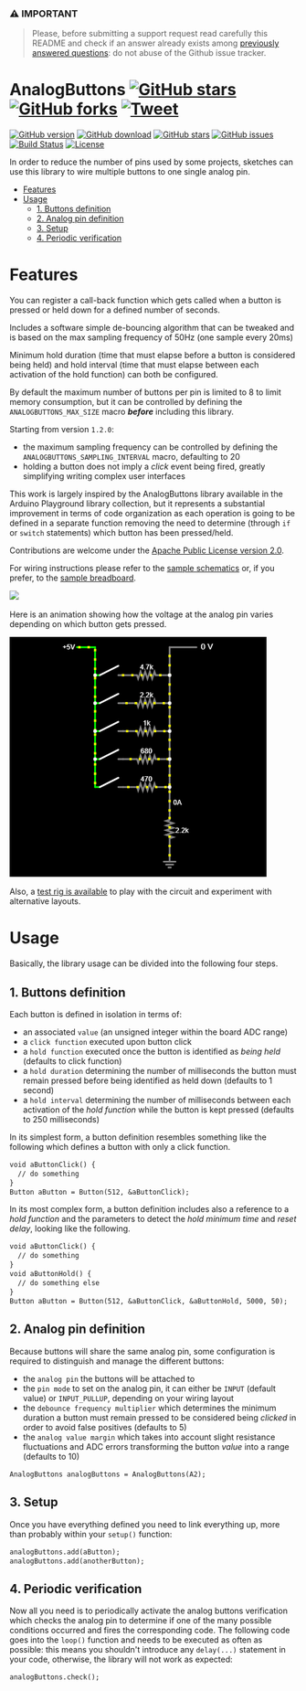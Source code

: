 ### ⚠ **IMPORTANT**

> Please, before submitting a support request read carefully this README and check if an answer already exists among [previously answered questions](https://github.com/rlogiacco/AnalogButtons/discussions): do not abuse of the Github issue tracker.

<!-- omit in toc -->
<h1>
  AnalogButtons
  <a href=https://github.com/rlogiacco/AnalogButtons/stargazers><img alt="GitHub stars" src=https://img.shields.io/github/stars/rlogiacco/AnalogButtons.svg?style=social&label=Star /></a>
  <a href=https://github.com/rlogiacco/AnalogButtons/network><img alt="GitHub forks" src=https://img.shields.io/github/forks/rlogiacco/AnalogButtons.svg?style=social&label=Fork /></a>
  <a href=https://twitter.com/intent/tweet?text=Sense%20multiple%20buttons%20on%20embedded%20devices%20easily!&url=https://github.com/rlogiacco/BatterySense&hashtags=IoT,Arduino,ESP8266,ESP32><img alt="Tweet" src=https://img.shields.io/twitter/url/http/shields.io.svg?style=social /></a>
</h1>

[![GitHub version](https://img.shields.io/github/release/rlogiacco/AnalogButtons.svg)](https://github.com/rlogiacco/AnalogButtons/releases)
[![GitHub download](https://img.shields.io/github/downloads/rlogiacco/AnalogButtons/total.svg)](https://github.com/rlogiacco/AnalogButtons/releases/latest)
[![GitHub stars](https://img.shields.io/github/stars/rlogiacco/AnalogButtons.svg)](https://github.com/rlogiacco/AnalogButtons/stargazers)
[![GitHub issues](https://img.shields.io/github/issues/rlogiacco/AnalogButtons.svg)](https://github.com/rlogiacco/AnalogButtons/issues)
[![Build Status](https://github.com/rlogiacco/AnalogButtons/actions/workflows/main.yml/badge.svg)](https://github.com/rlogiacco/AnalogButtons/actions/workflows/main.yml)
[![License](https://img.shields.io/badge/license-LGPL%203-blue.svg)](https://github.com/rlogiacco/AnalogButtons/blob/master/LICENSE)


In order to reduce the number of pins used by some projects, sketches can use this library to wire multiple buttons to one single analog pin.

<!-- toc -->

- [Features](#features)
- [Usage](#usage)
  - [1. Buttons definition](#1-buttons-definition)
  - [2. Analog pin definition](#2-analog-pin-definition)
  - [3. Setup](#3-setup)
  - [4. Periodic verification](#4-periodic-verification)

<!-- tocstop -->

# Features

You can register a call-back function which gets called when a button is pressed or held down for a defined number of seconds.

Includes a software simple de-bouncing algorithm that can be tweaked and is based on the max sampling frequency of 50Hz (one sample every 20ms)
 
Minimum hold duration (time that must elapse before a button is considered being held) and hold interval (time that must elapse between each activation of the hold function) can both be configured.

By default the maximum number of buttons per pin is limited to 8 to limit memory consumption, but it can be controlled by defining the `ANALOGBUTTONS_MAX_SIZE` macro ***before*** including this library.

Starting from version `1.2.0`:

* the maximum sampling frequency can be controlled by defining the `ANALOGBUTTONS_SAMPLING_INTERVAL` macro, defaulting to 20
* holding a button does not imply a *click* event being fired, greatly simplifying writing complex user interfaces 

This work is largely inspired by the AnalogButtons library available in the Arduino Playground library collection, but it represents a substantial improvement in terms of code organization as each operation is going to be defined in a separate function removing the need to determine (through `if` or `switch` statements) which button has been pressed/held.

Contributions are welcome under the [Apache Public License version 2.0](http://www.apache.org/licenses/LICENSE-2.0.html).

For wiring instructions please refer to the [sample schematics](https://raw.githubusercontent.com/rlogiacco/AnalogButtons/master/schematic.png) or, if you prefer, to the [sample breadboard](https://raw.githubusercontent.com/rlogiacco/AnalogButtons/master/breadboard.png).

![](https://raw.githubusercontent.com/rlogiacco/AnalogButtons/master/breadboard.png)

Here is an animation showing how the voltage at the analog pin varies depending on which button gets pressed.

![](https://github.com/rlogiacco/AnalogButtons/raw/master/circuit.png)

Also, a [test rig is available](https://www.falstad.com/circuit/circuitjs.html?ctz=CQAgjCAMB0l3BWcMBMcUHYMGZIA4UA2ATmIxAUgpABZsKBTAWjDACgBzEbQvWsQt160afKpDYAlEChpU8VMMRQgFUdXOrio0BGwBOQvj2PCaA9SjQSAzjM1gUfJ30djwIAC76ArgwMyeK5ORuAhVDQYcGwA7vbyVLKK4bHxYc4OGIIShi7gWaFgBYnWbHZJ+YJ5Rdke3n6pFTVpVjRQAXmtoV2K8GUtsoHOg4pevv5xFV1TGCo5QzKz3UtUvLYtS50rdeONmpgqFdho7blB3CcmF9qR60cnecfaEPUToU-Lc6lXB90j38IuldmhI4sCCsCUmDhG5QmoJAB5OERY6qUag96XYTAthAA) to play with the circuit and experiment with alternative layouts.

# Usage

Basically, the library usage can be divided into the following four steps. 

## 1. Buttons definition

Each button is defined in isolation in terms of:

* an associated `value` (an unsigned integer within the board ADC range)
* a `click function` executed upon button click
* a `hold function` executed once the button is identified as *being held* (defaults to click function)
* a `hold duration` determining the number of milliseconds the button must remain pressed before being identified as held down (defaults to 1 second)
* a `hold interval` determining the number of milliseconds between each activation of the *hold function* while the button is kept pressed (defaults to 250 milliseconds)

In its simplest form, a button definition resembles something like the following which defines a button with only a click function.

```
void aButtonClick() {
  // do something
}
Button aButton = Button(512, &aButtonClick);
```

In its most complex form, a button definition includes also a reference to a _hold function_ and the parameters to detect the _hold minimum time_ and _reset delay_, looking like the following.


```
void aButtonClick() {
  // do something
}
void aButtonHold() {
  // do something else
}
Button aButton = Button(512, &aButtonClick, &aButtonHold, 5000, 50);
```


## 2. Analog pin definition

Because buttons will share the same analog pin, some configuration is required to distinguish and manage the different buttons:

* the `analog pin` the buttons will be attached to
* the `pin mode` to set on the analog pin, it can either be `INPUT` (default value) or `INPUT_PULLUP`, depending on your wiring layout
* the `debounce frequency multiplier` which determines the minimum duration a button must remain pressed to be considered being *clicked* in order to avoid false positives (defaults to 5)
* the `analog value margin` which takes into account slight resistance fluctuations and ADC errors transforming the button *value* into a range (defaults to 10)

```
AnalogButtons analogButtons = AnalogButtons(A2);
```

## 3. Setup

Once you have everything defined you need to link everything up, more than probably within your `setup()` function:

```
analogButtons.add(aButton);
analogButtons.add(anotherButton);
```


## 4. Periodic verification

Now all you need is to periodically activate the analog buttons verification which checks the analog pin to determine if one of the many possible conditions occurred and fires the corresponding code. The following code goes into the `loop()` function and needs to be executed as often as possible: this means you shouldn't introduce any `delay(...)` statement in your code, otherwise, the library will not work as expected: 

```
analogButtons.check();
```
